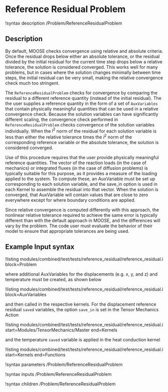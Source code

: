 # Reference Residual Problem

!syntax description /Problem/ReferenceResidualProblem

## Description

By default, MOOSE checks convergence using relative and absolute criteria. Once the residual drops
below either an absolute tolerance, or the residual divided by the initial residual for the current
time step drops below a relative tolerance, the solution is considered converged. This works well for
many problems, but in cases where the solution changes minimally between time steps, the initial
residual can be very small, making the relative convergence check much too stringent.

The `ReferenceResidualProblem` checks for convergence by comparing the residual to a different
reference quantity (instead of the initial residual). The the user supplies a reference quantity in
the form of a set of `AuxVariables` that contain physically meaningful quantities that can be used in
a relative convergence check. Because the solution variables can have significantly different
scaling, the convergence check performed in `ReferenceResidualProblem` checks convergence of the
solution variables individually. When the $l^2$ norm of the residual for each solution variable is
less than either the relative tolerance times the $l^2$ norm of the corresponding reference variable
or the absolute tolerance, the solution is considered converged.

Use of this procedure requires that the user provide physically meaningful reference quantities. The
vector of the reaction loads (in the case of mechanics) or integrated fluxes (in the case of
diffusion problems) is typically suitable for this purpose, as it provides a measure of the loading
applied to the system. To compute these, an AuxVariable must be set up corresponding to each solution
variable, and the save_in option is used in each Kernel to assemble the residual into that
vector. When the solution is converged, that AuxVariable will contain values that are close to zero
everywhere except for where boundary conditions are applied.

Since relative convergence is computed differently with this approach, the nonlinear relative
tolerance required to achieve the same error is typically different than with the default approach in
MOOSE, and the differences will vary by the problem. The code user must evaluate the behavior of
their model to ensure that appropriate tolerances are being used.

## Example Input syntax

!listing modules/combined/test/tests/reference_residual/reference_residual.i block=Problem

where additional AuxVariables for the displacements (e.g. x, y, and z) and temperature must be
created, as shown below

!listing modules/combined/test/tests/reference_residual/reference_residual.i block=AuxVariables

and then called in the respective kernels. For the displacement reference residual `saved` variables,
the option `save_in` is set in the Tensor Mechanics Action

!listing modules/combined/test/tests/reference_residual/reference_residual.i start=Modules/TensorMechanics/Master end=Kernels

and the temperature `saved` variable is applied in the heat conduction kernel

!listing modules/combined/test/tests/reference_residual/reference_residual.i start=Kernels end=Functions

!syntax parameters /Problem/ReferenceResidualProblem

!syntax inputs /Problem/ReferenceResidualProblem

!syntax children /Problem/ReferenceResidualProblem
